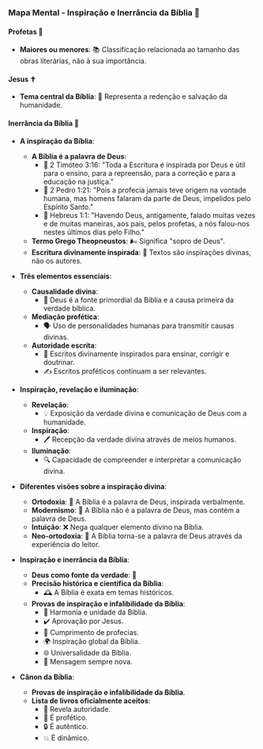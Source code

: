 ### Mapa Mental - Inspiração e Inerrância da Bíblia 📘

#### Profetas 📜
- **Maiores ou menores**: 📚 Classificação relacionada ao tamanho das obras literárias, não à sua importância.

#### Jesus ✝️
- **Tema central da Bíblia**: 👑 Representa a redenção e salvação da humanidade.

#### Inerrância da Bíblia 📖
- **A inspiração da Bíblia**:
  - **A Bíblia é a palavra de Deus**:
    - 📖 2 Timóteo 3:16: "Toda a Escritura é inspirada por Deus e útil para o ensino, para a repreensão, para a correção e para a educação na justiça."
    - 📖 2 Pedro 1:21: "Pois a profecia jamais teve origem na vontade humana, mas homens falaram da parte de Deus, impelidos pelo Espírito Santo."
    - 📖 Hebreus 1:1: "Havendo Deus, antigamente, falado muitas vezes e de muitas maneiras, aos pais, pelos profetas, a nós falou-nos nestes últimos dias pelo Filho."
  - **Termo Grego Theopneustos**: 🌬️ Significa "sopro de Deus".
  - **Escritura divinamente inspirada**: 📝 Textos são inspirações divinas, não os autores.

- **Três elementos essenciais**:
  - **Causalidade divina**:
    - 💫 Deus é a fonte primordial da Bíblia e a causa primeira da verdade bíblica.
  - **Mediação profética**:
    - 🗣️ Uso de personalidades humanas para transmitir causas divinas.
  - **Autoridade escrita**:
    - 📜 Escritos divinamente inspirados para ensinar, corrigir e doutrinar.
    - ✍️ Escritos proféticos continuam a ser relevantes.

- **Inspiração, revelação e iluminação**:
  - **Revelação**:
    - 💡 Exposição da verdade divina e comunicação de Deus com a humanidade.
  - **Inspiração**:
    - 🖊️ Recepção da verdade divina através de meios humanos.
  - **Iluminação**:
    - 🔍 Capacidade de compreender e interpretar a comunicação divina.

- **Diferentes visões sobre a inspiração divina**:
  - **Ortodoxia**: 📜 A Bíblia é a palavra de Deus, inspirada verbalmente.
  - **Modernismo**: 📖 A Bíblia não é a palavra de Deus, mas contém a palavra de Deus.
  - **Intuição**: ❌ Nega qualquer elemento divino na Bíblia.
  - **Neo-ortodoxia**: 📘 A Bíblia torna-se a palavra de Deus através da experiência do leitor.

- **Inspiração e inerrância da Bíblia**:
  - **Deus como fonte da verdade**: 🌟
  - **Precisão histórica e científica da Bíblia**:
    - 🕰️ A Bíblia é exata em temas históricos.
  - **Provas de inspiração e infalibilidade da Bíblia**:
    - 🔗 Harmonia e unidade da Bíblia.
    - ✔️ Aprovação por Jesus.
    - 🔮 Cumprimento de profecias.
    - 🌍 Inspiração global da Bíblia.
    - 🌐 Universalidade da Bíblia.
    - 📅 Mensagem sempre nova.

- **Cânon da Bíblia**:
  - **Provas de inspiração e infalibilidade da Bíblia**.
  - **Lista de livros oficialmente aceitos**:
    - 📑 Revela autoridade.
    - 🔮 É profético.
    - 🔒 É autêntico.
    - 💥 É dinâmico.
